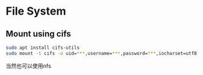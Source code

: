 # File System
## Mount using cifs
```bash
sudo apt install cifs-utils 
sudo mount -t cifs -o uid=***,username=***,password=***,iocharset=utf8 nas地址 本地地址
```
当然也可以使用nfs